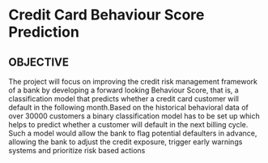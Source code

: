 # Credit Card Behaviour Score Prediction
## OBJECTIVE
The project will focus on improving the credit risk management framework of a bank by
developing a forward looking Behaviour Score, that is, a classification model that predicts
whether a credit card customer will default in the following month.Based on the historical
behavioral data of over 30000 customers a binary classification model has to be set up which
helps to predict whether a customer will default in the next billing cycle. Such a model would
allow the bank to flag potential defaulters in advance, allowing the bank to adjust the credit
exposure, trigger early warnings systems and prioritize risk based actions
